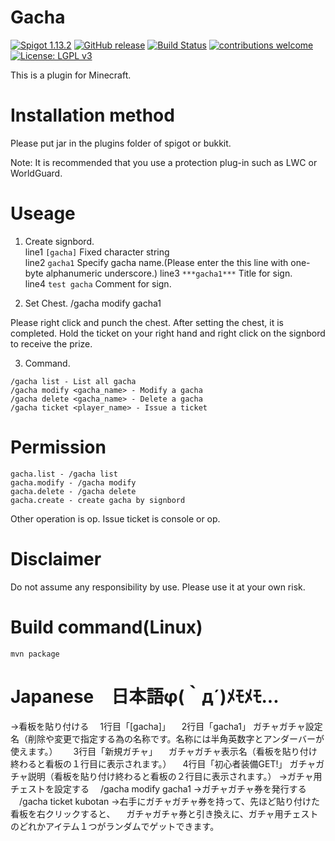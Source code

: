 # Gacha
[![Spigot 1.13.2](https://img.shields.io/badge/Spigot-1.13.2-brightgreen.svg)](https://www.spigotmc.org/wiki/spigot/)
[![GitHub release](https://img.shields.io/github/release/kubotan/Gacha.svg)](https://github.com/kubotan/Gacha/releases)
[![Build Status]( https://travis-ci.org/kubotan/Gacha.svg?branch=master)](https://travis-ci.org/kubotan/Gacha)
[![contributions welcome](https://img.shields.io/badge/contributions-welcome-brightgreen.svg?style=flat)](https://github.com/kubotan/Gacha/issues)
[![License: LGPL v3](https://img.shields.io/badge/License-LGPL%20v3-blue.svg)](https://github.com/kubotan/Gacha/blob/master/LICENSE)

This is a plugin for Minecraft.

# Installation method
Please put jar in the plugins folder of spigot or bukkit.   

Note: It is recommended that you use a protection plug-in such as LWC or WorldGuard.  

# Useage
1. Create signbord.  
line1 `[gacha]` Fixed character string  
line2 `gacha1` Specify gacha name.(Please enter the this line with one-byte alphanumeric underscore.)
line3 `***gacha1***` Title for sign.  
line4 `test gacha` Comment for sign.  

2. Set Chest.
/gacha modify gacha1

Please right click and punch the chest.
After setting the chest, it is completed.
Hold the ticket on your right hand and right click on the signbord to receive the prize.

3. Command.
```
/gacha list - List all gacha
/gacha modify <gacha_name> - Modify a gacha
/gacha delete <gacha_name> - Delete a gacha
/gacha ticket <player_name> - Issue a ticket
```

# Permission
```
gacha.list - /gacha list
gacha.modify - /gacha modify
gacha.delete - /gacha delete
gacha.create - create gacha by signbord
```
Other operation is op.
Issue ticket is console or op.

# Disclaimer
Do not assume any responsibility by use. Please use it at your own risk.

# Build command(Linux)
```
mvn package
```

# Japanese　日本語φ(｀д´)ﾒﾓﾒﾓ...
→看板を貼り付ける
　1行目「[gacha]」
　2行目「gacha1」       ガチャガチャ設定名（削除や変更で指定する為の名称です。名称には半角英数字とアンダーバーが使えます。）　
　3行目「新規ガチャ」   　ガチャガチャ表示名（看板を貼り付け終わると看板の１行目に表示されます。）
　4行目「初心者装備GET!」 ガチャガチャ説明（看板を貼り付け終わると看板の２行目に表示されます。）
→ガチャ用チェストを設定する
　/gacha modify gacha1
→ガチャガチャ券を発行する
　/gacha ticket kubotan
→右手にガチャガチャ券を持って、先ほど貼り付けた看板を右クリックすると、
　ガチャガチャ券と引き換えに、ガチャ用チェストのどれかアイテム１つがランダムでゲットできます。
